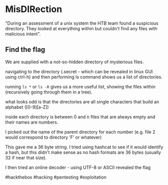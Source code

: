 # MisDIRection
"During an assessment of a unix system the HTB team found a suspicious directory. They looked at everything within but couldn't find any files with malicious intent".

## Find the flag
We are supplied with a not-so-hidden directory of mysterious files.

navigating to the directory (.secret - which can be revealed in linux GUI using ctrl-h) and then performing ls command shows us a list of directories. 

running `ls *` or `ls -R` gives us a more useful list, showing the files within (recursively going through them in a tree).  

what looks odd is that the directories are all single characters that build an alphabet (\[0-9\]\[a-Z\])

inside each directory is between 0 and n files that are always empty and their names are numbers.

I picked out the name of the parent directory for each number (e.g. file 2 would correspond to directory ‘F’ or whatever)

This gave me a 36 byte string.  I tried using hashcat to see if it would identify a hash, but this didn’t make sense as no hash formats are 36 bytes (usually 32 if near that size).

I then tried an online decoder - using UTF-8 or ASCII revealed the flag

#hackthebox #hacking #pentesting #exploitation
